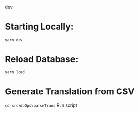 dev

# Starting Locally:

`yarn dev`

# Reload Database:

`yarn load`

# Generate Translation from CSV

`cd src\dbOps\parseTrans`
Run script
